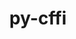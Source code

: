 ---
title: "py-cffi"
layout: cache
categories: [package, develop-2024-01-07]
meta: {"versions": ["1.15.1"], "compilers": ["apple-clang@=15.0.0", "cce@=15.0.1", "gcc@=11.1.0", "gcc@=11.3.0", "gcc@=11.4.0", "gcc@=7.3.1", "gcc@=7.5.0", "gcc@=9.4.0", "oneapi@=2023.2.0"], "oss": ["amzn2", "rhel8", "ubuntu18.04", "ubuntu20.04", "ubuntu22.04", "ventura"], "platforms": ["darwin", "linux"], "targets": ["aarch64", "neoverse_n1", "neoverse_v1", "ppc64le", "x86_64_v3", "zen4"], "stacks": ["aws-isc", "aws-isc-aarch64", "data-vis-sdk", "e4s", "e4s-cray-rhel", "e4s-neoverse_v1", "e4s-oneapi", "e4s-power", "ml-darwin-aarch64-mps", "ml-linux-x86_64-cpu", "ml-linux-x86_64-cuda", "ml-linux-x86_64-rocm", "radiuss", "root"], "num_specs": 24, "num_specs_by_stack": {"ml-darwin-aarch64-mps": 1, "root": 24, "aws-isc-aarch64": 2, "aws-isc": 1, "e4s-cray-rhel": 1, "radiuss": 1, "e4s-neoverse_v1": 3, "e4s-power": 3, "data-vis-sdk": 2, "e4s": 4, "e4s-oneapi": 5, "ml-linux-x86_64-cuda": 1, "ml-linux-x86_64-cpu": 1, "ml-linux-x86_64-rocm": 1}}
spec_details: [{"hash": "3qf3i3siifrr445g36zzaucpkncpoont", "compiler": "apple-clang@=15.0.0", "versions": ["1.15.1"], "os": "ventura", "platform": "darwin", "target": "aarch64", "variants": ["build_system=python_pip"], "stacks": ["ml-darwin-aarch64-mps", "root"], "size": "-", "tarball": "https://binaries.spack.io/releases/develop-2024-01-07/build_cache/darwin-ventura-aarch64/apple-clang-15.0.0/py-cffi-1.15.1/darwin-ventura-aarch64-apple-clang-15.0.0-py-cffi-1.15.1-3qf3i3siifrr445g36zzaucpkncpoont.spack"}, {"hash": "tzebivj6sx6pusqfat2ap3fdxcifup35", "compiler": "gcc@=7.3.1", "versions": ["1.15.1"], "os": "amzn2", "platform": "linux", "target": "aarch64", "variants": ["build_system=python_pip"], "stacks": ["aws-isc-aarch64", "root"], "size": "-", "tarball": "https://binaries.spack.io/releases/develop-2024-01-07/build_cache/linux-amzn2-aarch64/gcc-7.3.1/py-cffi-1.15.1/linux-amzn2-aarch64-gcc-7.3.1-py-cffi-1.15.1-tzebivj6sx6pusqfat2ap3fdxcifup35.spack"}, {"hash": "khlxteat7b5mfkz4pjaui5bt6zjovdlw", "compiler": "gcc@=7.3.1", "versions": ["1.15.1"], "os": "amzn2", "platform": "linux", "target": "neoverse_n1", "variants": ["build_system=python_pip"], "stacks": ["aws-isc-aarch64", "root"], "size": "-", "tarball": "https://binaries.spack.io/releases/develop-2024-01-07/build_cache/linux-amzn2-neoverse_n1/gcc-7.3.1/py-cffi-1.15.1/linux-amzn2-neoverse_n1-gcc-7.3.1-py-cffi-1.15.1-khlxteat7b5mfkz4pjaui5bt6zjovdlw.spack"}, {"hash": "zc6y5odehahiyokvndcvjwadmuntebtw", "compiler": "gcc@=7.3.1", "versions": ["1.15.1"], "os": "amzn2", "platform": "linux", "target": "x86_64_v3", "variants": ["build_system=python_pip"], "stacks": ["aws-isc", "root"], "size": "-", "tarball": "https://binaries.spack.io/releases/develop-2024-01-07/build_cache/linux-amzn2-x86_64_v3/gcc-7.3.1/py-cffi-1.15.1/linux-amzn2-x86_64_v3-gcc-7.3.1-py-cffi-1.15.1-zc6y5odehahiyokvndcvjwadmuntebtw.spack"}, {"hash": "hp55txewfoajlf3cymqt2dxxsgskvnbd", "compiler": "cce@=15.0.1", "versions": ["1.15.1"], "os": "rhel8", "platform": "linux", "target": "zen4", "variants": ["build_system=python_pip"], "stacks": ["e4s-cray-rhel", "root"], "size": "-", "tarball": "https://binaries.spack.io/releases/develop-2024-01-07/build_cache/linux-rhel8-zen4/cce-15.0.1/py-cffi-1.15.1/linux-rhel8-zen4-cce-15.0.1-py-cffi-1.15.1-hp55txewfoajlf3cymqt2dxxsgskvnbd.spack"}, {"hash": "fhpsjl34cpggr4dfwccjcyytyxj4gzgy", "compiler": "gcc@=7.5.0", "versions": ["1.15.1"], "os": "ubuntu18.04", "platform": "linux", "target": "x86_64_v3", "variants": ["build_system=python_pip"], "stacks": ["radiuss", "root"], "size": "-", "tarball": "https://binaries.spack.io/releases/develop-2024-01-07/build_cache/linux-ubuntu18.04-x86_64_v3/gcc-7.5.0/py-cffi-1.15.1/linux-ubuntu18.04-x86_64_v3-gcc-7.5.0-py-cffi-1.15.1-fhpsjl34cpggr4dfwccjcyytyxj4gzgy.spack"}, {"hash": "lvcqh6sul7gls5oksiaw3mxeifcihzor", "compiler": "gcc@=11.4.0", "versions": ["1.15.1"], "os": "ubuntu20.04", "platform": "linux", "target": "neoverse_v1", "variants": ["build_system=python_pip"], "stacks": ["e4s-neoverse_v1", "root"], "size": "-", "tarball": "https://binaries.spack.io/releases/develop-2024-01-07/build_cache/linux-ubuntu20.04-neoverse_v1/gcc-11.4.0/py-cffi-1.15.1/linux-ubuntu20.04-neoverse_v1-gcc-11.4.0-py-cffi-1.15.1-lvcqh6sul7gls5oksiaw3mxeifcihzor.spack"}, {"hash": "z7uqpecj7hjzls5yp4oll7dsztjztj2x", "compiler": "gcc@=11.4.0", "versions": ["1.15.1"], "os": "ubuntu20.04", "platform": "linux", "target": "neoverse_v1", "variants": ["build_system=python_pip"], "stacks": ["e4s-neoverse_v1", "root"], "size": "-", "tarball": "https://binaries.spack.io/releases/develop-2024-01-07/build_cache/linux-ubuntu20.04-neoverse_v1/gcc-11.4.0/py-cffi-1.15.1/linux-ubuntu20.04-neoverse_v1-gcc-11.4.0-py-cffi-1.15.1-z7uqpecj7hjzls5yp4oll7dsztjztj2x.spack"}, {"hash": "r55xcj3mo64qce4y66mtwvlx2nxdjz7p", "compiler": "gcc@=11.4.0", "versions": ["1.15.1"], "os": "ubuntu20.04", "platform": "linux", "target": "neoverse_v1", "variants": ["build_system=python_pip"], "stacks": ["e4s-neoverse_v1", "root"], "size": "-", "tarball": "https://binaries.spack.io/releases/develop-2024-01-07/build_cache/linux-ubuntu20.04-neoverse_v1/gcc-11.4.0/py-cffi-1.15.1/linux-ubuntu20.04-neoverse_v1-gcc-11.4.0-py-cffi-1.15.1-r55xcj3mo64qce4y66mtwvlx2nxdjz7p.spack"}, {"hash": "6visz2zaoggss2vzolln3xnefc27z4ss", "compiler": "gcc@=9.4.0", "versions": ["1.15.1"], "os": "ubuntu20.04", "platform": "linux", "target": "ppc64le", "variants": ["build_system=python_pip"], "stacks": ["root", "e4s-power"], "size": "-", "tarball": "https://binaries.spack.io/releases/develop-2024-01-07/build_cache/linux-ubuntu20.04-ppc64le/gcc-9.4.0/py-cffi-1.15.1/linux-ubuntu20.04-ppc64le-gcc-9.4.0-py-cffi-1.15.1-6visz2zaoggss2vzolln3xnefc27z4ss.spack"}, {"hash": "e7qzktahaj4musxvsz36mwehs32h3q5y", "compiler": "gcc@=9.4.0", "versions": ["1.15.1"], "os": "ubuntu20.04", "platform": "linux", "target": "ppc64le", "variants": ["build_system=python_pip"], "stacks": ["root", "e4s-power"], "size": "-", "tarball": "https://binaries.spack.io/releases/develop-2024-01-07/build_cache/linux-ubuntu20.04-ppc64le/gcc-9.4.0/py-cffi-1.15.1/linux-ubuntu20.04-ppc64le-gcc-9.4.0-py-cffi-1.15.1-e7qzktahaj4musxvsz36mwehs32h3q5y.spack"}, {"hash": "lzm4x5peilfeymdg4ny6ruenvgotu5jx", "compiler": "gcc@=9.4.0", "versions": ["1.15.1"], "os": "ubuntu20.04", "platform": "linux", "target": "ppc64le", "variants": ["build_system=python_pip"], "stacks": ["root", "e4s-power"], "size": "-", "tarball": "https://binaries.spack.io/releases/develop-2024-01-07/build_cache/linux-ubuntu20.04-ppc64le/gcc-9.4.0/py-cffi-1.15.1/linux-ubuntu20.04-ppc64le-gcc-9.4.0-py-cffi-1.15.1-lzm4x5peilfeymdg4ny6ruenvgotu5jx.spack"}, {"hash": "oudkhkaz5a2452eeigy3waqjvlqez62y", "compiler": "gcc@=11.1.0", "versions": ["1.15.1"], "os": "ubuntu20.04", "platform": "linux", "target": "x86_64_v3", "variants": ["build_system=python_pip"], "stacks": ["data-vis-sdk", "root"], "size": "-", "tarball": "https://binaries.spack.io/releases/develop-2024-01-07/build_cache/linux-ubuntu20.04-x86_64_v3/gcc-11.1.0/py-cffi-1.15.1/linux-ubuntu20.04-x86_64_v3-gcc-11.1.0-py-cffi-1.15.1-oudkhkaz5a2452eeigy3waqjvlqez62y.spack"}, {"hash": "srtuqcmu7ggjxtn4nvk3ztelinwsvjfx", "compiler": "gcc@=11.1.0", "versions": ["1.15.1"], "os": "ubuntu20.04", "platform": "linux", "target": "x86_64_v3", "variants": ["build_system=python_pip"], "stacks": ["data-vis-sdk", "root"], "size": "-", "tarball": "https://binaries.spack.io/releases/develop-2024-01-07/build_cache/linux-ubuntu20.04-x86_64_v3/gcc-11.1.0/py-cffi-1.15.1/linux-ubuntu20.04-x86_64_v3-gcc-11.1.0-py-cffi-1.15.1-srtuqcmu7ggjxtn4nvk3ztelinwsvjfx.spack"}, {"hash": "vjc375jpuphvo7lzuks3junx5bxrcxbh", "compiler": "gcc@=11.4.0", "versions": ["1.15.1"], "os": "ubuntu20.04", "platform": "linux", "target": "x86_64_v3", "variants": ["build_system=python_pip"], "stacks": ["e4s", "root"], "size": "-", "tarball": "https://binaries.spack.io/releases/develop-2024-01-07/build_cache/linux-ubuntu20.04-x86_64_v3/gcc-11.4.0/py-cffi-1.15.1/linux-ubuntu20.04-x86_64_v3-gcc-11.4.0-py-cffi-1.15.1-vjc375jpuphvo7lzuks3junx5bxrcxbh.spack"}, {"hash": "hiicd4pzojldpolpernbjnhvur7l2prr", "compiler": "gcc@=11.4.0", "versions": ["1.15.1"], "os": "ubuntu20.04", "platform": "linux", "target": "x86_64_v3", "variants": ["build_system=python_pip"], "stacks": ["e4s", "root"], "size": "-", "tarball": "https://binaries.spack.io/releases/develop-2024-01-07/build_cache/linux-ubuntu20.04-x86_64_v3/gcc-11.4.0/py-cffi-1.15.1/linux-ubuntu20.04-x86_64_v3-gcc-11.4.0-py-cffi-1.15.1-hiicd4pzojldpolpernbjnhvur7l2prr.spack"}, {"hash": "vmv6olxsmevxzg6fkr2xgexqgtj35jw5", "compiler": "gcc@=11.4.0", "versions": ["1.15.1"], "os": "ubuntu20.04", "platform": "linux", "target": "x86_64_v3", "variants": ["build_system=python_pip"], "stacks": ["e4s", "root"], "size": "-", "tarball": "https://binaries.spack.io/releases/develop-2024-01-07/build_cache/linux-ubuntu20.04-x86_64_v3/gcc-11.4.0/py-cffi-1.15.1/linux-ubuntu20.04-x86_64_v3-gcc-11.4.0-py-cffi-1.15.1-vmv6olxsmevxzg6fkr2xgexqgtj35jw5.spack"}, {"hash": "2gu55cfmsmlz3xzqq47724pwnpmewpju", "compiler": "gcc@=11.4.0", "versions": ["1.15.1"], "os": "ubuntu20.04", "platform": "linux", "target": "x86_64_v3", "variants": ["build_system=python_pip"], "stacks": ["e4s", "root"], "size": "-", "tarball": "https://binaries.spack.io/releases/develop-2024-01-07/build_cache/linux-ubuntu20.04-x86_64_v3/gcc-11.4.0/py-cffi-1.15.1/linux-ubuntu20.04-x86_64_v3-gcc-11.4.0-py-cffi-1.15.1-2gu55cfmsmlz3xzqq47724pwnpmewpju.spack"}, {"hash": "qxinssvpf3cr5p5j2s2onzk4jecjkf4g", "compiler": "oneapi@=2023.2.0", "versions": ["1.15.1"], "os": "ubuntu20.04", "platform": "linux", "target": "x86_64_v3", "variants": ["build_system=python_pip"], "stacks": ["root", "e4s-oneapi"], "size": "-", "tarball": "https://binaries.spack.io/releases/develop-2024-01-07/build_cache/linux-ubuntu20.04-x86_64_v3/oneapi-2023.2.0/py-cffi-1.15.1/linux-ubuntu20.04-x86_64_v3-oneapi-2023.2.0-py-cffi-1.15.1-qxinssvpf3cr5p5j2s2onzk4jecjkf4g.spack"}, {"hash": "mzhhenkr2flyczt72czg5tel23wsudz6", "compiler": "oneapi@=2023.2.0", "versions": ["1.15.1"], "os": "ubuntu20.04", "platform": "linux", "target": "x86_64_v3", "variants": ["build_system=python_pip"], "stacks": ["root", "e4s-oneapi"], "size": "-", "tarball": "https://binaries.spack.io/releases/develop-2024-01-07/build_cache/linux-ubuntu20.04-x86_64_v3/oneapi-2023.2.0/py-cffi-1.15.1/linux-ubuntu20.04-x86_64_v3-oneapi-2023.2.0-py-cffi-1.15.1-mzhhenkr2flyczt72czg5tel23wsudz6.spack"}, {"hash": "g3kzvyhn3ibwa7soih6xg5bz7qguvj7b", "compiler": "oneapi@=2023.2.0", "versions": ["1.15.1"], "os": "ubuntu20.04", "platform": "linux", "target": "x86_64_v3", "variants": ["build_system=python_pip"], "stacks": ["root", "e4s-oneapi"], "size": "-", "tarball": "https://binaries.spack.io/releases/develop-2024-01-07/build_cache/linux-ubuntu20.04-x86_64_v3/oneapi-2023.2.0/py-cffi-1.15.1/linux-ubuntu20.04-x86_64_v3-oneapi-2023.2.0-py-cffi-1.15.1-g3kzvyhn3ibwa7soih6xg5bz7qguvj7b.spack"}, {"hash": "rpphfa5j4fis5jvvwdh7bmvs2jv55rvn", "compiler": "oneapi@=2023.2.0", "versions": ["1.15.1"], "os": "ubuntu20.04", "platform": "linux", "target": "x86_64_v3", "variants": ["build_system=python_pip"], "stacks": ["root", "e4s-oneapi"], "size": "-", "tarball": "https://binaries.spack.io/releases/develop-2024-01-07/build_cache/linux-ubuntu20.04-x86_64_v3/oneapi-2023.2.0/py-cffi-1.15.1/linux-ubuntu20.04-x86_64_v3-oneapi-2023.2.0-py-cffi-1.15.1-rpphfa5j4fis5jvvwdh7bmvs2jv55rvn.spack"}, {"hash": "tfdk6ksp2h2q2pu644xpldqptb4wd7fx", "compiler": "oneapi@=2023.2.0", "versions": ["1.15.1"], "os": "ubuntu20.04", "platform": "linux", "target": "x86_64_v3", "variants": ["build_system=python_pip"], "stacks": ["root", "e4s-oneapi"], "size": "-", "tarball": "https://binaries.spack.io/releases/develop-2024-01-07/build_cache/linux-ubuntu20.04-x86_64_v3/oneapi-2023.2.0/py-cffi-1.15.1/linux-ubuntu20.04-x86_64_v3-oneapi-2023.2.0-py-cffi-1.15.1-tfdk6ksp2h2q2pu644xpldqptb4wd7fx.spack"}, {"hash": "z6sds7cail5ffcv5r3thgklxatxnal5g", "compiler": "gcc@=11.3.0", "versions": ["1.15.1"], "os": "ubuntu22.04", "platform": "linux", "target": "x86_64_v3", "variants": ["build_system=python_pip"], "stacks": ["ml-linux-x86_64-cuda", "ml-linux-x86_64-cpu", "ml-linux-x86_64-rocm", "root"], "size": "-", "tarball": "https://binaries.spack.io/releases/develop-2024-01-07/build_cache/linux-ubuntu22.04-x86_64_v3/gcc-11.3.0/py-cffi-1.15.1/linux-ubuntu22.04-x86_64_v3-gcc-11.3.0-py-cffi-1.15.1-z6sds7cail5ffcv5r3thgklxatxnal5g.spack"}]
---